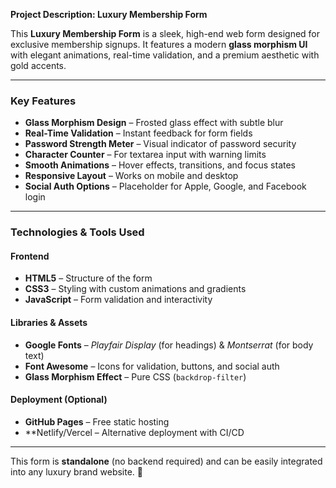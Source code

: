 **Project Description: Luxury Membership Form**  

This **Luxury Membership Form** is a sleek, high-end web form designed for exclusive membership signups. It features a modern **glass morphism UI** with elegant animations, real-time validation, and a premium aesthetic with gold accents.  

---

### **Key Features**  
- **Glass Morphism Design** – Frosted glass effect with subtle blur  
- **Real-Time Validation** – Instant feedback for form fields  
- **Password Strength Meter** – Visual indicator of password security  
- **Character Counter** – For textarea input with warning limits  
- **Smooth Animations** – Hover effects, transitions, and focus states  
- **Responsive Layout** – Works on mobile and desktop  
- **Social Auth Options** – Placeholder for Apple, Google, and Facebook login  

---

### Technologies & Tools Used  

#### Frontend 
- **HTML5** – Structure of the form  
- **CSS3** – Styling with custom animations and gradients  
- **JavaScript** – Form validation and interactivity  

#### Libraries & Assets
- **Google Fonts** – *Playfair Display* (for headings) & *Montserrat* (for body text)  
- **Font Awesome** – Icons for validation, buttons, and social auth  
- **Glass Morphism Effect** – Pure CSS (`backdrop-filter`)  

#### Deployment (Optional)  
- **GitHub Pages** – Free static hosting  
- **Netlify/Vercel – Alternative deployment with CI/CD  

---

This form is **standalone** (no backend required) and can be easily integrated into any luxury brand website. 🚀
